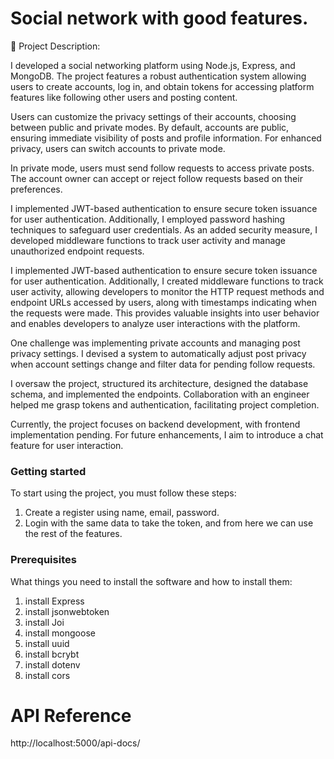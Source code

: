 
# Social network with good features.



🌟 Project Description:

I developed a social networking platform using Node.js, Express, and MongoDB. The project features a robust authentication system allowing users to create accounts, log in, and obtain tokens for accessing platform features like following other users and posting content.

Users can customize the privacy settings of their accounts, choosing between public and private modes. By default, accounts are public, ensuring immediate visibility of posts and profile information. For enhanced privacy, users can switch accounts to private mode.

In private mode, users must send follow requests to access private posts. The account owner can accept or reject follow requests based on their preferences.

I implemented JWT-based authentication to ensure secure token issuance for user authentication. Additionally, I employed password hashing techniques to safeguard user credentials. As an added security measure, I developed middleware functions to track user activity and manage unauthorized endpoint requests.

I implemented JWT-based authentication to ensure secure token issuance for user authentication. Additionally, I created middleware functions to track user activity, allowing developers to monitor the HTTP request methods and endpoint URLs accessed by users, along with timestamps indicating when the requests were made. This provides valuable insights into user behavior and enables developers to analyze user interactions with the platform.

One challenge was implementing private accounts and managing post privacy settings. I devised a system to automatically adjust post privacy when account settings change and filter data for pending follow requests.

I oversaw the project, structured its architecture, designed the database schema, and implemented the endpoints. Collaboration with an engineer helped me grasp tokens and authentication, facilitating project completion.

Currently, the project focuses on backend development, with frontend implementation pending. For future enhancements, I aim to introduce a chat feature for user interaction.

### Getting started
To start using the project, you must follow these steps:
1) Create a register using name, email, password.
2) Login with the same data to take the token, and from here we can use the rest of the features.

### Prerequisites
What things you need to install the software and how to install them:
1) install Express
2) install jsonwebtoken
3) install Joi 
4) install mongoose 
5) install uuid
6) install bcrybt
7) install dotenv
8) install cors





# API Reference
http://localhost:5000/api-docs/
